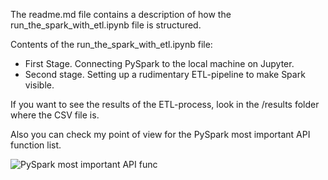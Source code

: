 The readme.md file contains a description of how the run_the_spark_with_etl.ipynb file is structured. 

Contents of the run_the_spark_with_etl.ipynb file:
- First Stage. Connecting PySpark to the local machine on Jupyter. 
- Second stage. Setting up a rudimentary ETL-pipeline to make Spark visible. 
 
If you want to see the results of the ETL-process, look in the /results folder where the CSV file is. 

Also you can check my point of view for the PySpark most important API function list.


![PySpark most important API func](https://github.com/NekrasovInWeb/spark_connection/assets/106546702/827c3327-35fe-4427-98f5-846ba67d584f)
